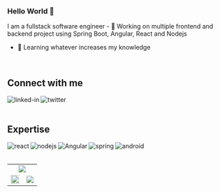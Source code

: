 ### Hello World 👋
I am a fullstack software engineer - 🔭 Working on multiple frontend and backend project using Spring Boot, Angular, React and Nodejs
- 🌱 Learning whatever increases my knowledge
<br>

## Connect with me

[<img align="left" alt="linked-in" src="https://img.shields.io/badge/linkedin-%230077B5.svg?&style=for-the-badge&logo=linkedin&logoColor=white" />](https://www.linkedin.com/in/moise-gui)

[<img align="left" alt="twitter" src="https://img.shields.io/badge/twitter-%231DA1F2.svg?&style=for-the-badge&logo=twitter&logoColor=white" />](https://twitter.com/gui_moise)

<br>
<br>

## Expertise

<img align="left" alt="react" src="https://img.shields.io/badge/react%20-%2320232a.svg?&style=for-the-badge&logo=react&logoColor=%2361DAFB" />
<img align="left" alt="nodejs" src="https://img.shields.io/badge/node.js%20-%2343853D.svg?&style=for-the-badge&logo=node.js&logoColor=white" />
<img align="left" alt="Angular" src="https://img.shields.io/badge/Angular%20-%2320232a.svg?&style=for-the-badge&logo=angular&logoColor=%DD0031" />
<img align="left" alt="spring" src="https://img.shields.io/badge/spring%20-%236DB33F.svg?&style=for-the-badge&logo=spring&logoColor=white" />
<img align="left" alt="android" src="https://img.shields.io/badge/Android-3DDC84?logo=android&logoColor=white&style=for-the-badge" />

<br>
<br>

<table>
 <tr>
    <td align="center" colspan="2">
       <img src="https://github-readme-stats.vercel.app/api/top-langs/?username=MoiseGui&layout=compact&title_color=007bff&text_color=e7e7e7&icon_color=007bff&bg_color=171c28">
    </td>
 </tr>
 <tr>
    <td align="center">
      <img width="120%" src="https://github-readme-stats.vercel.app/api?username=MoiseGui&count_private=true&theme=radical&show_icons=true" />
    </td>
    <td align="center">
      <img src="https://github-readme-streak-stats.herokuapp.com/?user=MoiseGui&theme=radical">
    </td>
  </tr>
</table>
